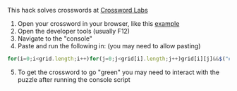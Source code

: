 This hack solves crosswords at [Crossword Labs](https://crosswordlabs.com/)

1) Open your crossword in your browser, like this [example](https://crosswordlabs.com/view/country-133)
2) Open the developer tools (usually F12)
3) Navigate to the "console"
4) Paste and run the following in: (you may need to allow pasting)
 ```js
 for(i=0;i<grid.length;i++)for(j=0;j<grid[i].length;j++)grid[i][j]&&$("#cx-"+i+"-"+j).find(".cx-a").text(grid[i][j].char);
 ```
5) To get the crossword to go "green" you may need to interact with the puzzle after running the console script
